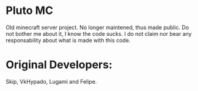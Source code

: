# Pluto MC

Old minecraft server project. No longer maintened, thus made public. Do not bother me about it, I know the code sucks. I do not claim nor bear any responsability about what is made with this code.

# Original Developers:

Skip, VkHypado, Lugami and Felipe.
